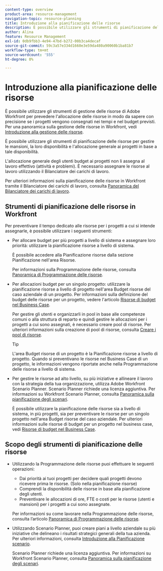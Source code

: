 ```yaml
---
content-type: overview
product-area: resource-management
navigation-topic: resource-planning
title: Introduzione alla pianificazione delle risorse
description: È possibile utilizzare gli strumenti di pianificazione delle risorse per gestire le mansioni, la loro disponibilità e l'allocazione generale ai progetti in base a tale disponibilità.
author: Alina
feature: Resource Management
exl-id: 0db9fbb3-4e94-47bd-b272-00b3ca4decaf
source-git-commit: 59c3a57e334d1660e3e59da480a90060b1ba81b7
workflow-type: tm+mt
source-wordcount: '555'
ht-degree: 0%

---
```


# Introduzione alla pianificazione delle risorse

<!--
<div data-mc-conditions="QuicksilverOrClassic.Draft mode">
<p>(**** THIS WILL BE LINKED TO THE PRODUCT UI IN THE PLANNER AREA***DO NOT DELETE OR CHANGE URL FOR THIS ARTICLE****) </p>
<p>(Alina ***Keep the pink blurb for all articles in this NEW section.***More prerequisites for Users (with later releases): - users have an accurate number for their FTE field; The Prerequisites section: (this is linked to other articles, do not change name and link/ anchor))</p>
</div>
-->

È possibile utilizzare gli strumenti di gestione delle risorse di Adobe Workfront per prevedere l&#39;allocazione delle risorse in modo da sapere con precisione se i progetti vengono consegnati nei tempi e nel budget previsti. Per una panoramica sulla gestione delle risorse in Workfront, vedi [Introduzione alla gestione delle risorse](../../resource-mgmt/resource-mgmt-overview/get-started-resource-management.md).

È possibile utilizzare gli strumenti di pianificazione delle risorse per gestire le mansioni, la loro disponibilità e l&#39;allocazione generale ai progetti in base a tale disponibilità.

L&#39;allocazione generale degli utenti budget ai progetti non li assegna al lavoro effettivo (attività e problemi). È necessario assegnare le risorse al lavoro utilizzando il Bilanciatore dei carichi di lavoro.

Per ulteriori informazioni sulla pianificazione delle risorse in Workfront tramite il Bilanciatore dei carichi di lavoro, consulta [Panoramica del Bilanciatore dei carichi di lavoro](../workload-balancer/overview-workload-balancer.md).

## Strumenti di pianificazione delle risorse in Workfront

Per preventivare il tempo dedicato alle risorse per i progetti a cui si intende assegnarle, è possibile utilizzare i seguenti strumenti:

* Per allocare budget per più progetti a livello di sistema e assegnare loro priorità: utilizzare la pianificazione risorse a livello di sistema.

  È possibile accedere alla Pianificazione risorse dalla sezione Pianificazione nell&#39;area Risorse.

  Per informazioni sulla Programmazione delle risorse, consulta [Panoramica di Programmazione delle risorse](../../resource-mgmt/resource-planning/get-started-resource-planner.md).

* Per allocazioni budget per un singolo progetto: utilizzare la pianificazione risorse a livello di progetto nell&#39;area Budget risorse del caso aziendale di un progetto. Per informazioni sulla definizione del budget delle risorse per un progetto, vedere l&#39;articolo [Risorse di budget nel Business Case](../../manage-work/projects/define-a-business-case/budget-resources-in-business-case.md).

  Per gestire gli utenti e organizzarli in pool in base alle competenze comuni o alla struttura di reparto e quindi gestire le allocazioni per i progetti a cui sono assegnati, è necessario creare pool di risorse. Per ulteriori informazioni sulla creazione di pool di risorse, consulta [Creare i pool di risorse](../../resource-mgmt/resource-planning/resource-pools/create-resource-pools.md).

  >[!TIP]
  >
  >L&#39;area Budget risorse di un progetto è la Pianificazione risorse a livello di progetto. Quando si preventivano le risorse nel Business Case di un progetto, le informazioni vengono riportate anche nella Programmazione delle risorse a livello di sistema.

* Per gestire le risorse ad alto livello, su più iniziative e allineare il lavoro con la strategia della tua organizzazione, utilizza Adobe Workfront Scenario Planner. Scenario Planner richiede una licenza aggiuntiva. Per informazioni su Workfront Scenario Planner, consulta [Panoramica sulla pianificazione degli scenari](../../scenario-planner/scenario-planner-overview.md).

  È possibile utilizzare la pianificazione delle risorse sia a livello di sistema, in più progetti, sia per preventivare le risorse per un singolo progetto nell&#39;area Budget risorse del caso aziendale. Per ulteriori informazioni sulle risorse di budget per un progetto nel business case, vedi [Risorse di budget nel Business Case](../../manage-work/projects/define-a-business-case/budget-resources-in-business-case.md).

## Scopo degli strumenti di pianificazione delle risorse

* Utilizzando la Programmazione delle risorse puoi effettuare le seguenti operazioni:

   * Dai priorità ai tuoi progetti per decidere quali progetti devono ricevere prima le risorse. (Solo nella pianificazione risorse)
   * Comprendi la disponibilità delle risorse in base alla pianificazione degli utenti.
   * Preventivare le allocazioni di ore, FTE o costi per le risorse (utenti e mansioni) per i progetti a cui sono assegnate.

  Per informazioni su come lavorare nella Programmazione delle risorse, consulta l’articolo [Panoramica di Programmazione delle risorse](../../resource-mgmt/resource-planning/get-started-resource-planner.md).

* Utilizzando Scenario Planner, puoi creare piani a livello aziendale su più iniziative che delineano i risultati strategici generali della tua azienda. Per ulteriori informazioni, consulta [Introduzione alla Pianificazione scenario](../../scenario-planner/get-started-with-scenario-planning.md).

  Scenario Planner richiede una licenza aggiuntiva. Per informazioni su Workfront Scenario Planner, consulta [Panoramica sulla pianificazione degli scenari](../../scenario-planner/scenario-planner-overview.md).

<!--
<h2 data-mc-conditions="QuicksilverOrClassic.Draft mode">Prerequisites for resource planning</h2>
-->

<!--
<p data-mc-conditions="QuicksilverOrClassic.Draft mode">(This section drafted because it was moved to the "Resource Planner overview" article instead. But this used to be true: THIS SECTION IS LINKED TO ALL RES PLANNING ARTICLES. DO NOT RENAME OF DELETE THIS!)</p>
-->

<!--
<p data-mc-conditions="QuicksilverOrClassic.Draft mode">To successfully use the Resource Planner for budgeting your resources, you must first ensure that you, your projects, and your tasks meet a set of prerequisites. These prerequisites are mandatory to display the correct information in the Resource Planner and to accurately manage your resources. </p>
-->

<!--
<note type="important">  If any of the following prerequisites are missing, you might find that some of the information about the allocation or the availability of the resources is missing or has a zero value.
<br>For more information understanding why fields are missing data or have zero values, hover over the fields.
</note>
-->

<!--
<p data-mc-conditions="QuicksilverOrClassic.Draft mode"> <img src="assets/no-users-with-this-role-in-the-res-pool-350x57.png" style="width: 350;height: 57;"> </p>
-->

<!--
<note type="note">
The following prerequisites are required only when viewing the Resource Planner by project or by job role or when budgeting resources in the Business Case of a project.
<br>For more information about the views in the Resource Planner, see the "Project/ Role/ User view" selection section in the article
<a href="../../resource-mgmt/resource-planning/get-started-resource-planner.md" class="MCXref xref">Resource Planner overview</a>.
<br>
</note>
-->

<!--
<p data-mc-conditions="QuicksilverOrClassic.Draft mode">The following types of prerequisites are required for the correct functionality of the Resource Planner: </p>
-->

<!--
  <li data-mc-conditions="QuicksilverOrClassic.Draft mode"><a href="#user-prerequisites" class="MCXref xref">User prerequisites</a> </li>
  -->

<!--
  <li data-mc-conditions="QuicksilverOrClassic.Draft mode"><a href="#project-prerequisites" class="MCXref xref">Project prerequisites</a> </li>
  -->

<!--
  <li data-mc-conditions="QuicksilverOrClassic.Draft mode"><a href="#tasks-and-issues-prerequisites" class="MCXref xref">Tasks and issues prerequisites</a> </li>
  -->

<!--
<h3 data-mc-conditions="QuicksilverOrClassic.Draft mode" id="user-prerequisites">User prerequisites</h3>
-->

<!--
<p data-mc-conditions="QuicksilverOrClassic.Draft mode">Ensure the following user setup exists before starting using the Resource Planner:</p>
<li>  <ul>   <li> <p data-mc-conditions="QuicksilverOrClassic.Draft mode">You have the correct access to budget resources.</p><p data-mc-conditions="QuicksilverOrClassic.Draft mode">For information about the access needed to budget resources, see the article <a href="../../resource-mgmt/resource-planning/access-needed-to-budget-resources.md" class="MCXref xref">Access needed to budget resources in&nbsp;Adobe Workfront</a>.</p>   </li>  </ul> </li>
-->

<!--
  <p data-mc-conditions="QuicksilverOrClassic.Draft mode">Users who are assigned to tasks are added to the Resource Pools associated with the project.</p>
  -->

<!--
  <p data-mc-conditions="QuicksilverOrClassic.Draft mode">For information about adding users to Resource Pools, see <a href="../../resource-mgmt/resource-planning/resource-pools/associate-resource-pools-with-users.md" class="MCXref xref">Associate resource pools with users </a> and <a href="../../resource-mgmt/resource-planning/resource-pools/create-resource-pools.md" class="MCXref xref">Create resource pools</a>.</p>
  -->

<!--
  >[!NOTE]
  >
  >
  >
  ><p data-mc-conditions="QuicksilverOrClassic.Draft mode">When users are not added to Resource Pools, the following scenarios may exist: </p>  >
  >
  >
  >   
  >   
  >   
  >     <li style="font-style: normal;" data-mc-conditions="QuicksilverOrClassic.Draft mode">The users do not appear in the Resource Planner although they might be assigned to tasks on the projects. </li>  >   
  >     <li style="font-style: normal;" data-mc-conditions="QuicksilverOrClassic.Draft mode">If the tasks they are associated with have Planned Hours, those hours do not appear for the project in the Resource Planner, unless the user is also associated with a job role on those tasks. </li>  >   
  >     <li style="font-style: normal;" data-mc-conditions="QuicksilverOrClassic.Draft mode">If the users are associated with a job role on a task on the project, the Planned Hours display in the Resource Planner for the job role, but the job role cannot be budgeted. </li>  >
  -->

<!--
  <p data-mc-conditions="QuicksilverOrClassic.Draft mode">Users who are assigned to work and Resource Pools must have Schedules and Job Roles associated with their profile.</p>
  -->

<!--
  <p data-mc-conditions="QuicksilverOrClassic.Draft mode">For information about associating Schedules and Job Roles with users, see the article <a href="../../administration-and-setup/add-users/create-and-manage-users/add-users.md" class="MCXref xref">Add users</a></p>
  -->

<!--
  <note type="note">  Users who are not associated with a Schedule but are in the Resource Pool of the project cannot be budgeted in the Resource Planner.
  </note>
  -->

<!--
  <p data-mc-conditions="QuicksilverOrClassic.Draft mode">For accurate Available Hours information, ensure that the schedules associated with your users have the schedule exceptions and time off updated.</p>
  -->

<!--
  <note type="note">  If a user is not associated with a Schedule, the Default Schedule of your Workfront system is associated with the user by default, for the purposes of the Resource Planner.
  </note>
  -->

<!--
  <p data-mc-conditions="QuicksilverOrClassic.Draft mode">For information about creating schedules, see the article <a href="../../administration-and-setup/set-up-workfront/configure-timesheets-schedules/create-schedules.md" class="MCXref xref">Create a schedule</a>.<br></p>
  -->

<!--
  <li data-mc-conditions="QuicksilverOrClassic.Draft mode">If you want to budget your resources by Cost, you must associate Job Roles with Cost/Hr. rates. The cost associated with Job Roles assigned to users in your Resource Pools is used to calculate the Budgeted Labor Cost and the Budgeted Cost of the project.<br>For information about associating job roles with rates, see the article <a href="../../administration-and-setup/set-up-workfront/organizational-setup/create-manage-job-roles.md" class="MCXref xref">Create and manage job roles</a>.<br>For information about calculating Budgeted Labor Cost, see the article <a href="../../manage-work/projects/project-finances/budgeted-labor-cost.md" class="MCXref xref">Understand Budgeted Labor Cost and Budgeted Hours for projects</a>.<br>For information about calculating Budgeted Cost, see the article <a href="../../manage-work/projects/project-finances/budgeted-cost.md" class="MCXref xref">Calculate Budgeted Cost</a>.</li>
  -->

<!--
<h3 data-mc-conditions="QuicksilverOrClassic.Draft mode" id="project-prerequisites">Project prerequisites</h3>
-->

<!--
<p data-mc-conditions="QuicksilverOrClassic.Draft mode">Ensure the following project setup exists before starting using the Resource Planner:</p>
-->

<!--
  <li data-mc-conditions="QuicksilverOrClassic.Draft mode"> Your projects are associated with Resource Pools.<br>For more information about adding Resource Pools to projects, see <a href="../../resource-mgmt/resource-planning/resource-pools/associate-resource-pools-with-projects-and-templates.md" class="MCXref xref">Associate resource pools with projects and templates</a>.<br>
  <note type="important">  Projects without Resource Pools do not display Planned Hour or assignments information in the Resource Planner.
  </note>
  -->

<!--
  <p data-mc-conditions="QuicksilverOrClassic.Draft mode">You have the correct access to budget resources.</p>
  -->

<!--
  <p data-mc-conditions="QuicksilverOrClassic.Draft mode">For information about the access needed to budget resources, see the article <a href="../../resource-mgmt/resource-planning/access-needed-to-budget-resources.md" class="MCXref xref">Access needed to budget resources in&nbsp;Adobe Workfront</a>.</p>
  -->

<!--
<h3 data-mc-conditions="QuicksilverOrClassic.Draft mode" id="tasks-and-issues-prerequisites">Tasks and issues prerequisites</h3>
-->

<!--
<p data-mc-conditions="QuicksilverOrClassic.Draft mode">Ensure the following tasks and issues setup exists before starting budgeting resources in the Resource Planner:</p>
-->

<!--
  <li data-mc-conditions="QuicksilverOrClassic.Draft mode"> The tasks or issues on the projects for which you are budgeting resources are assigned to one of these entities:<br>
  <ul>
  <li data-mc-conditions="QuicksilverOrClassic.Draft mode">Users in the Resource Pools of the project who are also associated with Job Roles</li>
  <li>
  <p data-mc-conditions="QuicksilverOrClassic.Draft mode">Job Roles</p>
  </li>  
  </ul>
  <note type="note">
  Teams assigned to tasks or issues do not display in the Resource Planner. The Planned Hours of tasks and issues assigned to job roles display in the Resource Planner, but these hours cannot be budgeted unless a user who is associated with the job role is listed in a Resource Pool associated with the project.
  </note>
  -->

<!--
  <p data-mc-conditions="QuicksilverOrClassic.Draft mode">Parent tasks should not be assigned to users or roles. </p>
  -->

<!--
  <p data-mc-conditions="QuicksilverOrClassic.Draft mode">This will impact the value of Planned Hours for the project. </p>
  -->

<!--
  <li data-mc-conditions="QuicksilverOrClassic.Draft mode">Tasks and issues have a value for Planned Hours which is greater than zero. </li>
  -->

<!--
  <li data-mc-conditions="QuicksilverOrClassic.Draft mode">Tasks and issues have a value for their Duration which is greater than zero. </li>
  -->

<!--
  <li data-mc-conditions="QuicksilverOrClassic.Draft mode">The Planned Dates of the issues are within the timeline of the project. </li>
  -->

<!--
<h2 data-mc-conditions="QuicksilverOrClassic.Draft mode">Access resource planning tools in&nbsp;Workfront</h2>
-->

<!--
<p data-mc-conditions="QuicksilverOrClassic.Draft mode">You can access the Planner from the  People Planner section  of the Resourcing area. </p>
-->

<!--
<p data-mc-conditions="QuicksilverOrClassic.Draft mode">For information about accessing the Planner, see <a href="../../resource-mgmt/resource-planning/get-started-resource-planner.md" class="MCXref xref">Resource Planner overview</a>.</p>
-->

<!--
<div data-mc-conditions="QuicksilverOrClassic.Draft mode">
<h2>Create Resource Pools</h2>
<p>(drafted because it's redundant with the user prerequisites above) </p>
<p>You can manage your user resources by adding users to Resource Pools. Having users organized in Resource Pools and associating the pools with your projects are prerequisites to Resource Planning.</p>
<p>For information about adding users to Resource Pools and associating them with projects, see <a href="../../resource-mgmt/resource-planning/resource-pools/create-resource-pools.md" class="MCXref xref">Create resource pools</a> and <a href="../../resource-mgmt/resource-planning/resource-pools/associate-resource-pools-with-users.md" class="MCXref xref">Associate resource pools with users </a>.</p>
</div>
-->
